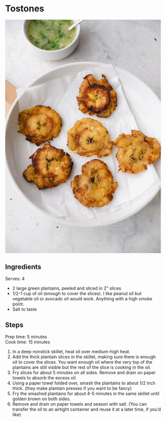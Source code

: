 ---
---
# Tostones

![Tostones](/images/tostones-one.jpg)

## Ingredients
Serves: 4

* 2 large green plantains, peeled and sliced in 2” slices
* 1/2-1 cup of oil (enough to cover the slices). I like peanut oil but vegetable oil or avocado oil would work. Anything with a high smoke point.
* Salt to taste

## Steps
Prep time: 5 minutes
<br>
Cook time: 15 minutes

1. In a deep nonstick skillet, heat oil over medium-high heat.
2. Add the thick plantain slices in the skillet, making sure there is enough oil to cover the slices. You want enough oil where the very top of the plantains are still visible but the rest of the slice is cooking in the oil.
3. Fry slices for about 5 minutes on all sides. Remove and drain on paper towels to absorb the excess oil.
4. Using a paper towel folded over, smash the plantains to about 1/2 inch thick. (they make plantain presses if you want to be fancy)
5. Fry the smashed plantains for about 4-5 minutes in the same skillet until golden brown on both sides.
6. Remove and drain on paper towels and season with salt. (You can transfer the oil to an airtight container and reuse it at a later time, if you’d like)
